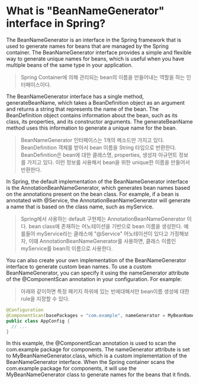 # What is "BeanNameGenerator" interface in Spring?
The BeanNameGenerator is an interface in the Spring framework that is used to generate names for beans that are managed by the Spring container. The BeanNameGenerator interface provides a simple and flexible way to generate unique names for beans, which is useful when you have multiple beans of the same type in your application.

> Spring Container에 의해 관리되는 bean의 이름을 만들어내는 역할을 하는 인터페이스이다. 

The BeanNameGenerator interface has a single method, generateBeanName, which takes a BeanDefinition object as an argument and returns a string that represents the name of the bean. The BeanDefinition object contains information about the bean, such as its class, its properties, and its constructor arguments. The generateBeanName method uses this information to generate a unique name for the bean.

> BeanNameGenerator 인터페이스는 1개의 메소드만 가지고 있다. BeanDefinition 객체를 받아서 bean 이름을 String 타입으로 반환한다. BeanDefinition은 bean에 대한 클래스명, properties, 생성자 아규먼트 정보를 가지고 있다. 이런 정보를 사용해서 bean을 위한 unique한 이름을 만들어서 반환한다.

In Spring, the default implementation of the BeanNameGenerator interface is the AnnotationBeanNameGenerator, which generates bean names based on the annotations present on the bean class. For example, if a bean is annotated with @Service, the AnnotationBeanNameGenerator will generate a name that is based on the class name, such as myService.

> Spring에서 사용하는 default 구현체는 AnnotationBeanNameGenerator 이다. bean class에 존재하는 어노테이션을 기반으로 bean 이름을 생성한다. 예를들어 myService라는 클래스에 "@Service" 어노테이션이 있다고 가정해보자, 이떄 AnnotationBeanNameGenerator를 사용하면, 클래스 이름인 myService를 bean의 이름으로 사용한다.


You can also create your own implementation of the BeanNameGenerator interface to generate custom bean names. To use a custom BeanNameGenerator, you can specify it using the nameGenerator attribute of the @ComponentScan annotation in your configuration. For example:

> 아래와 같이하면 특정 패키지 하위에 있는 빈에대해서만 bean이름 생성에 대한 rule을 지정할 수 있다.


```java
@Configuration
@ComponentScan(basePackages = "com.example", nameGenerator = MyBeanNameGenerator.class)
public class AppConfig {
  // ...
}
```

In this example, the @ComponentScan annotation is used to scan the com.example package for components. The nameGenerator attribute is set to MyBeanNameGenerator.class, which is a custom implementation of the BeanNameGenerator interface. When the Spring container scans the com.example package for components, it will use the MyBeanNameGenerator class to generate names for the beans that it finds.